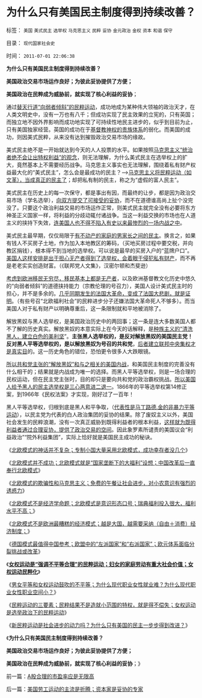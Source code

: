 # 为什么只有美国民主制度得到持续改善？

标签： `美国` `美式民主` `选举权` `马克思主义` `民粹` `妥协` `金元政治` `金权` `资本` `和谐` `保守` 

目录： `现代国家社会史`

时间： `2011-07-01 22:06:38`

**为什么只有美国民主制度得到持续改善？**

**美国政治交易市场运作良好；为彼此妥协提供了方便；**

**美国政治在民粹成为威胁前，就实现了核心利益的妥协**；

通过[替天行道“向弱者倾斜”的民粹运动](../../../2011/5/31/替天行道“向弱者倾斜”的封建伦理.md)，成功地成为某种伟大领袖的政治天才，在人类文明史中，没有一万也有八千；但成功实现了民主效果的立宪的，只有英国；而独立地不因外界影响而成功地实现了可持续性地民主进步的，似乎到目前为止，只有美国独家经营。英国的成功在于[基督教神权的贵族体系](../../../2010/12/10/教皇和黑手党；为什么意大利不能再形成强大的政治核心？.md)的弱化。而美国的成功，则因美式民粹，从来没有达到摧毁政治交易市场的缘故。

美式民主绝不是一开始就达到今天的人人投票的水平。如果按照[马克思主义“统治者绝不会让出特权利益”的观念](../../../2010/12/2/马克思阶级斗争观点和社会政治模型.md)，则无法理解，为什么美式民主在选举权上的扩大，竟然基本上不需要经历战争。马克思主义事实也无法理解，围绕着私有财产权益最大化的“美式民主”，怎么会是最成功的民主？——>[马克思主义将民粹运动（如文革），当成真正的民主了](../../../2009/9/24/为什么说民粹就是极左.md)；却把私有制的民主，称之为“虚假的富人民主”。

美式民主在历史上的每一次保守，都是事出有因，而最终的让步，都是因为政治交易市场（学名选举），[向双方提交了可接受的妥协](../../../2009/9/3/谁主张谁维护，妥协是实力平衡的结果.md)，而不在道德谁高尚上扯个没完没了。只要这个政治利益交易的市场运作正常，则美式民主就完全没有必要将东方神圣正义国家一样，将利益的分歧动辄付诸战争。当这一利益交换的市场也在人道主义的挟持下失效，[连美国人也不得不陷入有史以来最惨烈的一场内战之中](../../../2011/5/7/林肯制造了美国联邦最危险的年代.md)。

美式民主最早期，仅仅局限于[有不动产的家庭的男家长之间的民主](../../../2011/3/16/美国的户籍制度和民粹运动.md)。换言之，如果有钱人不买房子土地，作为加入本地教区的筹码，（买地买房过程中要交税，并向教区捐钱），根本得不到当地的选举权。可以说是最早的买房入户的“蓝牌户口”。[美国人这样安排是出于担心无产者得到了选举权，会着眼于侵犯私有财产](../../../2011/5/15/美式民主的基础是绝对私有制.md)，而不再是老老实实创造财富。（《联邦党人文集》，汉密尔顿和杰斐逊）

[考虑到欧洲移民无穷尽，移民基本上都是无产者](../../../2011/3/17/美国引进农民工政策成负债.md)，以及欧洲基督教文化历史中悠久的“向弱者倾斜”的道德挟持能力（宗教伦理的号召力），美国人设计美式民主时的担心，并不是多余的。[几乎同期发生的法国大革命，变成了法国大悲剧，就是证明](../../../2011/3/12/法国大革命是社会主义民粹运动.md)。（有些号召“北欧福利社会”的民粹进步分子还嫌法国大革命死人不够多）。而当美国人对于私有财产以明确尊重后，这一条限制就和平地被消除了。

解放黑奴与黑人选举权，是美国政治历史中的两回事；这一条是连大多数美国人都不了解的历史真实。解放黑奴的本意实际上在今天的话解释，是[种族主义的“清洗黑人，建立白色的美利坚](../../../2011/5/4/林肯“解放黑奴，轰走黑鬼”.md)”。**主张黑人选举权的，是反对解放黑奴的美国民主党！反对黑人平等选举权的，是以解放黑奴为号召的共和党**，[后者建立联邦中央集权才是真实目](../../../2011/5/28/英译汉的民主非常乱.md)的。这一历史角色的错位，恐怕更令很多人大跌眼镜。

[所以共和党主张的“解放黑奴”和与之相关的美国内战](../../../2011/5/7/南北战争的原因不是奴隶制.md)，和美国民主制度的完善没有什么相干的；结果就是内战成为唯一的选择。而黑人平等选举权，则是一场合理的民权运动，但在民主党主张时，目的却只是要向共和党的政治霸权挑战。[所以美国人给予黑人的民主选举权是三心两意进二退一](../../../2011/3/30/黑奴“被解放”中的悲剧.md)。1866年的平等选举权第14修正案，到1966年《民权法案》才实现，刚好过了一百年！

黑人平等选举权，归根到底是黑人和平争取，（[代表性是马丁路德.金的非暴力平等运动](../../../2011/2/26/呼吁和平！不要挑拨冲突！.md)），以民主党为代表的白人政治集团的妥协的结果。除了废奴主义以外，美国社会发生的民粹浪潮，没有一次真正威胁到既得利益者的根本利益，[这样就为既得利益者通过合理妥协，提供了政治交易的空间](../../../2010/9/25/国富论：“既得利益”是对社会的贡献.md)。因此象罗素所谴责的美国议会“利益政治”“院外利益集团”，实际上恰好就是美国民主成功的秘诀。

《[北欧模式的神话并不复杂；专制小国大量采用北欧模式，成功幸存者没几个](../../../2011/6/27/北欧模式的神话并不复杂.md)》

《[北欧模式并不成功；北欧模式就是“国家垄断下的大福利”设想；中国改革后一直奉行北欧模式](../../../2011/6/27/不成功的北欧模式的神话背景.md)》

《[北欧模式的欺骗性和马克思主义；免费的午餐让社会进步，对小农意识有强烈的诱惑力](../../../2011/6/28/广州乳业有良心的奸商.md)》

《[北欧模式不是经济学命题；北欧模式是意识形态口号；瑞典福利投入很大，福利水平不高；](../../../2011/6/28/北欧模式不是经济学命题.md)》

《[北欧模式不是欧洲最糟糕的经济模式；越是大国，越需要采纳（自由＋消费）经济制度；](../../../2011/6/28/向北欧模式学习的南欧最糟糕.md)》

《[德国模式最值得中国参考；欧盟中的“左派国家”和“右派国家”；欧元体系面临分裂挑战或改革](../../../2011/6/29/德国模式最值得中国参考.md)》

《[**女权运动是“强调不平等合理”的民粹运动；妇女的家庭劳动有重大社会价值；女权运动民粹化**](../../../2011/6/29/基督教的女权运动愚昧落后.md)》

《[男女平等和女权运动鼓吹的不平等；为什么现代职业女性就业难？为什么现代职业女性职业空间小？](../../../2011/6/30/男女平等和女权运动鼓吹的不平等.md)》

《[民粹运动的三要素；民粹结果不是造就小范围的特权，就是得不偿失；女权运动是选举政治下的民粹运动](../../../2011/6/30/民粹不是造就小范围的特权，就是得不偿失.md)》

《[新民粹运动是社会进步的动力吗？为什么只有美国的民主一步步得到改进？](../../../2011/6/30/民粹运动是社会进步的动力吗？.md)》

《**为什么只有美国民主制度得到持续改善？**

**美国政治交易市场运作良好；为彼此妥协提供了方便；**

**美国政治在民粹成为威胁前，就实现了核心利益的妥协**；》



前一篇：[A股合理的市盈率应是无限高](../../../2011/7/1/A股合理的市盈率应是无限高.md)

后一篇：[美国劳工运动的主流是折腾；资本家是妥协的专家](../../../2011/7/1/美国劳工运动的主流是折腾；资本家是妥协的专家.md)
